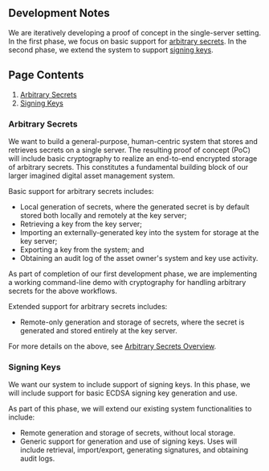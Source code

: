 

## Development Notes
We are iteratively developing a proof of concept in the single-server setting. In the first phase, we focus on basic support for [arbitrary secrets](#arbitrary-secrets). In the second phase, we extend the system to support [signing keys](#signing-keys).

## Page Contents
1. [Arbitrary Secrets](#arbitrary-secrets)<br>
1. [Signing Keys](#signing-keys) <br>

### Arbitrary Secrets 
We want to build a general-purpose, human-centric system that stores and retrieves secrets on a single server. The resulting proof of concept (PoC) will include basic cryptography to realize an end-to-end encrypted storage of arbitrary secrets. This constitutes a fundamental building block of our larger imagined digital asset management system. 

Basic support for arbitrary secrets includes:
- Local generation of secrets, where the generated secret is by default stored both locally and remotely at the key server;
- Retrieving a key from the key server;
- Importing an externally-generated key into the system for storage at the key server;
- Exporting a key from the system; and
- Obtaining an audit log of the asset owner's system and key use activity.

As part of completion of our first development phase, we are implementing a working command-line demo with cryptography for handling arbitrary secrets for the above workflows. 

Extended support for arbitrary secrets includes:
- Remote-only generation and storage of secrets, where the secret is generated and stored entirely at the key server.

For more details on the above, see [Arbitrary Secrets Overview](arbitrary-secrets-overview.md).

### Signing Keys

We want our system to include support of signing keys. In this phase, we will include support for basic ECDSA signing key generation and use.

As part of this phase, we will extend our existing system functionalities to include:
- Remote generation and storage of secrets, without local storage.
- Generic support for generation and use of signing keys. Uses will include retrieval, import/export, generating signatures, and obtaining audit logs.


